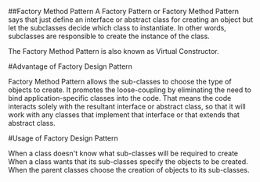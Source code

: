 ##Factory Method Pattern
A Factory Pattern or Factory Method Pattern says that just define an interface or abstract class for creating an object but let the subclasses decide which class to instantiate. In other words, subclasses are responsible to create the instance of the class.

The Factory Method Pattern is also known as Virtual Constructor.

#Advantage of Factory Design Pattern

Factory Method Pattern allows the sub-classes to choose the type of objects to create.
It promotes the loose-coupling by eliminating the need to bind application-specific classes into the code. That means the code interacts solely with the resultant interface or abstract class, so that it will work with any classes that implement that interface or that extends that abstract class.

#Usage of Factory Design Pattern

When a class doesn't know what sub-classes will be required to create
When a class wants that its sub-classes specify the objects to be created.
When the parent classes choose the creation of objects to its sub-classes.
